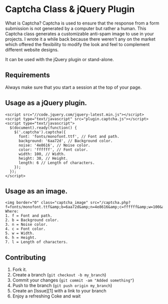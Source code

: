 Captcha Class & jQuery Plugin
=============

What is Captcha? Captcha is used to ensure that the response from a form submission is 
not generated by a computer but rather a human. This Captcha class generates a customizable 
anti-spam image to use in your projects. I wrote it a while back because there weren't any on 
the market which offered the flexibility to modify the look and feel to complement different 
website designs. 

It can be used with the jQuery plugin or stand-alone.

Requirements
-----------
Always make sure that you start a session at the top of your page.

Usage as a jQuery plugin.
-----------

    <script src="//code.jquery.com/jquery-latest.min.js"></script>
    <script type="text/javascript" src="plugin.captcha.js"></script>
    <script type="text/javascript">
      $(document).ready(function() {        
        $('.captcha').captcha({
          font: 'fonts/monofont.ttf', // Font and path.
          background: '6aa72d', // Background color.
          noise: '4e8616', // Noise color.
          color: 'ffffff', // Font color.
          width: 100, // Width.
          height: 30, // Height.
          length: 6 // Length of characters.
        });   
      });
    </script>

Usage as an image.
-----------

    <img border="0" class="captcha_image" src="/captcha.php?f=fonts/monofont.ttf&amp;b=6aa72d&amp;n=4e8616&amp;c=ffffff&amp;w=100&amp;h=30&amp;l=6">
    Where:
    1. f = Font and path.
    2. b = Background color.
    3. n = Noise color.
    4. c = Font color.
    5. w = Width.
    6. h = Height.
    7. l = Length of characters.

Contributing
------------

1. Fork it.
2. Create a branch (`git checkout -b my_branch`)
3. Commit your changes (`git commit -am "Added something"`)
4. Push to the branch (`git push origin my_branch`)
5. Create an [Issue][1] with a link to your branch
6. Enjoy a refreshing Coke and wait
